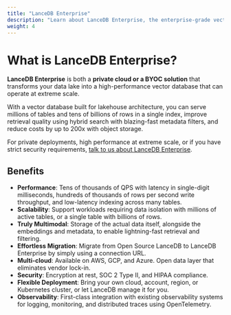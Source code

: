 ```yaml
---
title: "LanceDB Enterprise"
description: "Learn about LanceDB Enterprise, the enterprise-grade vector database solution. Includes features, benefits, and deployment options for production environments."
weight: 4
---
```


# **What is LanceDB Enterprise?**

**LanceDB Enterprise** is both a **private cloud or a BYOC solution** that transforms your data lake into a high-performance vector database that can operate at extreme scale.

With a vector database built for lakehouse architecture, you can serve millions of tables and tens of billions of rows in a single index, improve retrieval quality using hybrid search with blazing-fast metadata filters, and reduce costs by up to 200x with object storage.

For private deployments, high performance at extreme scale, or if you have strict security requirements, [talk to us about LanceDB Enterprise](mailto:contact@lancedb.com).

## Benefits

- **Performance**: Tens of thousands of QPS with latency in single-digit milliseconds,
  hundreds of thousands of rows per second write throughput, and low-latency indexing across many tables.
- **Scalability**: Support workloads requiring data isolation with millions of active tables, or
  a single table with billions of rows.
- **Truly Multimodal**: Storage of the actual data itself, alongside the embeddings and metadata, to
  enable lightning-fast retrieval and filtering.
- **Effortless Migration**: Migrate from Open Source LanceDB to LanceDB Enterprise
  by simply using a connection URL.
- **Multi-cloud**: Available on AWS, GCP, and Azure. Open data layer that eliminates vendor lock-in.
- **Security**: Encryption at rest, SOC 2 Type II, and HIPAA compliance.
- **Flexible Deployment**: Bring your own cloud, account, region, or Kubernetes cluster, or let LanceDB manage it for you.
- **Observability**: First-class integration with existing observability systems for logging, monitoring, and distributed traces using OpenTelemetry.
